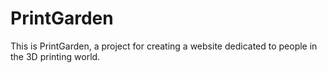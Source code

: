 <h1>PrintGarden</h1>
<p>This is PrintGarden, a project for creating a website dedicated to people in the 3D printing world.</p>
